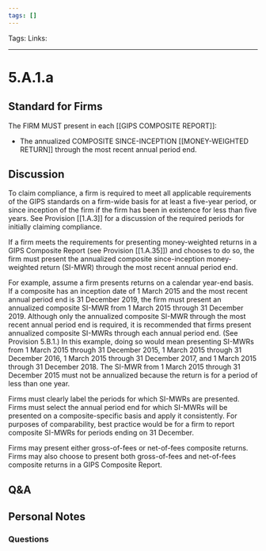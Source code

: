 ```yaml
---
tags: []
---
```

Tags:
Links: 
___
# 5.A.1.a
## Standard for Firms
The FIRM MUST present in each [[GIPS COMPOSITE REPORT]]:
- The annualized COMPOSITE SINCE-INCEPTION [[MONEY-WEIGHTED RETURN]] through the most recent annual period end.
## Discussion
To claim compliance, a firm is required to meet all applicable requirements of the GIPS standards on a firm-wide basis for at least a five-year period, or since inception of the firm if the firm has been in existence for less than five years. See Provision [[1.A.3]] for a discussion of the required periods for initially claiming compliance.

If a firm meets the requirements for presenting money-weighted returns in a GIPS Composite Report (see Provision [[1.A.35]]) and chooses to do so, the firm must present the annualized composite since-inception money-weighted return (SI-MWR) through the most recent annual period end.

For example, assume a firm presents returns on a calendar year-end basis. If a composite has an inception date of 1 March 2015 and the most recent annual period end is 31 December 2019, the firm must present an annualized composite SI-MWR from 1 March 2015 through 31 December 2019. Although only the annualized composite SI-MWR through the most recent annual period end is required, it is recommended that firms present annualized composite SI-MWRs through each annual period end. (See Provision 5.B.1.) In this example, doing so would mean presenting SI-MWRs from 1 March 2015 through 31 December 2015, 1 March 2015 through 31 December 2016, 1 March 2015 through 31 December 2017, and 1 March 2015 through 31 December 2018. The SI-MWR from 1 March 2015 through 31 December 2015 must not be annualized because the return is for a period of less than one year.

Firms must clearly label the periods for which SI-MWRs are presented. Firms must select the annual period end for which SI-MWRs will be presented on a composite-specific basis and apply it consistently. For purposes of comparability, best practice would be for a firm to report composite SI-MWRs for periods ending on 31 December.

Firms may present either gross-of-fees or net-of-fees composite returns. Firms may also choose to present both gross-of-fees and net-of-fees composite returns in a GIPS Composite Report.
## Q&A

## Personal Notes

### Questions
